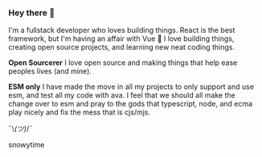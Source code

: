 <h3 align="left">Hey there 👋</h3>
<p align="left">I'm a fullstack developer who loves building things. React is the best framework, but I'm having an affair with Vue 🤫 I love building things, creating open source projects, and learning new neat coding things.</p>

**Open Sourcerer**
I love open source and making things that help ease peoples lives (and mine).

**ESM only**
I have made the move in all my projects to only support and use esm, and test all my code with ava. I feel that we should all make the change over to esm and pray to the gods that typescript, node, and ecma play nicely and fix the mess that is cjs/mjs.

¯\\_(ツ)_/¯

snowytime
